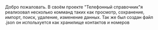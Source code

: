 Добро пожаловать. 
В своём проекте "Телефонный справочник"я реализовал несколько комманд таких как просмотр, сохранение, импорт, поиск, удаление, изменение данных.
Так же был создан файл .json он испольхуется как хранилище контактов и номеров 
